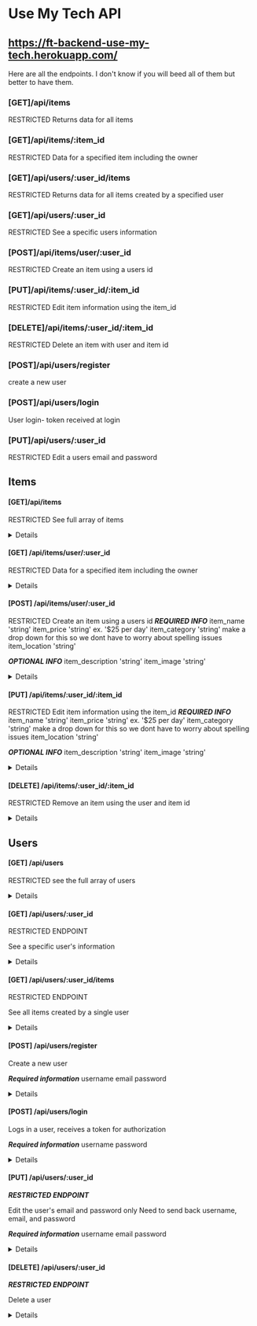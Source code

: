 # Use My Tech API

## https://ft-backend-use-my-tech.herokuapp.com/

Here are all the endpoints. I don't know if you will beed all of them but better to have them. 

### [GET]/api/items
RESTRICTED
Returns data for all items

### [GET]/api/items/:item_id
RESTRICTED
Data for a specified item including the owner

### [GET]/api/users/:user_id/items
RESTRICTED
Returns data for all items created by a specified user

### [GET]/api/users/:user_id
RESTRICTED
See a specific users information

### [POST]/api/items/user/:user_id
RESTRICTED
Create an item using a users id

### [PUT]/api/items/:user_id/:item_id
RESTRICTED
Edit item information using the item_id

### [DELETE]/api/items/:user_id/:item_id
RESTRICTED
Delete an item with user and item id

### [POST]/api/users/register
create a new user

### [POST]/api/users/login
User login- token received at login

### [PUT]/api/users/:user_id
RESTRICTED
Edit a users email and password

## Items
#### [GET]/api/items
RESTRICTED
See full array of items

<details>

```JSON
[
    {
        "item_id": 1,
        "item_name": "Canon MarkIII with lens",
        "item_description": "Rent my camera",
        "item_price": "$150 per day",
        "item_image": "",
        "item_category": "Camera",
        "item_location": "Los Cabos",
        "item_owner_id": 1,
        "item_owner": "michael"
    },
    {
        "item_id": 2,
        "item_name": "Red Dragon",
        "item_description": "The best in the world",
        "item_price": "$500 per day",
        "item_image": "",
        "item_category": "Camera",
        "item_location": "San Diego",
        "item_owner_id": 2,
        "item_owner": "jaden"
    },
    {
        "item_id": 3,
        "item_name": "Bose Speaker System",
        "item_description": "Turn it up to 11",
        "item_price": "$250 per day",
        "item_image": "",
        "item_category": "Sound",
        "item_location": "San Clemente",
        "item_owner_id": 3,
        "item_owner": "fernando"
    },
    {
        "item_id": 4,
        "item_name": "Fog Machine",
        "item_description": "Smoke it out",
        "item_price": "$25 per day",
        "item_image": "",
        "item_category": "Party",
        "item_location": "San Diego",
        "item_owner_id": 4,
        "item_owner": "joseph"
    }
]
```
</details>

#### [GET] /api/items/user/:user_id
RESTRICTED
Data for a specified item including the owner

<details>

```JSON
{
    "item_id": 3,
    "item_name": "Bose Speaker System",
    "item_description": "Turn it up to 11",
    "item_price": "$250 per day",
    "item_image": "",
    "item_category": "Sound",
    "item_location": "San Clemente",
    "item_owner_id": 3,
    "item_owner": "fernando"
}
```
</details>

#### [POST] /api/items/user/:user_id
RESTRICTED
Create an item using a users id
 ***REQUIRED INFO***
 item_name 'string'
 item_price 'string' ex. '$25 per day'
 item_category 'string' make a drop down for this so we dont have to worry about spelling issues
 item_location 'string'

 ***OPTIONAL INFO***
 item_description 'string'
 item_image 'string'

<details>

```JSON
{
    "item_id": 1,
    "item_name": "Canon MarkIII with lens",
    "item_description": "Rent my camera",
    "item_price": "$150 per day",
    "item_image": "",
    "item_category": "Camera",
    "item_location": "Los Cabos",
}
```
</details>

#### [PUT] /api/items/:user_id/:item_id
RESTRICTED
Edit item information using the item_id
 ***REQUIRED INFO***
 item_name 'string'
 item_price 'string' ex. '$25 per day'
 item_category 'string' make a drop down for this so we dont have to worry about spelling issues
 item_location 'string'

 ***OPTIONAL INFO***
 item_description 'string'
 item_image 'string'

<details>

```JSON
{
    "item_name": "Canon MarkIII with lens",
    "item_description": "Rent my camera",
    "item_price": "$150 per day",
    "item_image": "",
    "item_category": "Camera",
    "item_location": "Los Cabos",
}
```
</details>

#### [DELETE] /api/items/:user_id/:item_id
RESTRICTED
Remove an item using the user and item id

<details>

```JSON
{
  "message": "Item deleted"
}
```
</details>

## Users
#### [GET] /api/users
RESTRICTED
see the full array of users

<details>

```JSON
[
    {
        "user_id": 1,
        "username": "michael",
        "email": "michael@michael.com"
    },
    {
        "user_id": 2,
        "username": "jaden",
        "email": "jaden@jaden.com"
    },
    {
        "user_id": 3,
        "username": "fernando",
        "email": "fernando@fernando.com"
    },
    {
        "user_id": 4,
        "username": "joseph",
        "email": "joseph@joseph.com"
    }
]
```
</details>

#### [GET] /api/users/:user_id
RESTRICTED ENDPOINT

See a specific user's information
<details>

```JSON
  {
    "user_id": 1,
    "username": "michael",
    "email": "michael@michael.com"
  }
```

</details>

#### [GET] /api/users/:user_id/items
RESTRICTED ENDPOINT

See all items created by a single user
<details>

```JSON
[
  {
    "item_id": 1,
    "item_name": "Canon MarkIII with lens",
    "item_description": "Rent my camera",
    "item_price": "$150 per day",
    "item_image": "",
    "item_category": "Camera",
    "item_location": "Los Cabos",
  }
]
```

</details>

#### [POST] /api/users/register
Create a new user

***Required information***
 username
 email
 password

<details>

```JSON
{
    "user_id": 1,
    "username": "michael",
    "email": "michael@michael.com"
}
```

</details>

#### [POST] /api/users/login
Logs in a user, receives a token for authorization

 ***Required information***
 username
 password

<details>

```JSON
{
    "message": "Login successful",
    "token": "eyJhbGciOiJIUzI1NiIsInR5cCI6IkpXVCJ9.eyJ1c2VybmFtZSI6ImdhYmUiLCJpYXQiOjE2MjE2NjEwODMsImV4cCI6MTYyMTc0NzQ4M30.7VWM3Q1JWAgw-HWKpDCu2GZN4AzVlkA-FUZoEIO0oZg"
}
```

</details>

#### [PUT] /api/users/:user_id
***RESTRICTED ENDPOINT***

Edit the user's email and password only
Need to send back username, email, and password

 ***Required information***
 username
 email
 password

<details>

```JSON
{
    "username": "michael",
    "password": "password",
    "email": "michael@michael.com"
}
```

</details>

#### [DELETE] /api/users/:user_id
***RESTRICTED ENDPOINT***

Delete a user
<details>

```JSON
{
    "message": "See ta never"
}
```

</details>